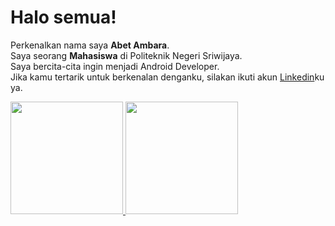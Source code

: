 # Halo semua! 

Perkenalkan nama saya **Abet Ambara**.  
Saya seorang **Mahasiswa** di Politeknik Negeri Sriwijaya.  
Saya bercita-cita ingin menjadi Android Developer.  
Jika kamu tertarik untuk berkenalan denganku, silakan ikuti akun [Linkedin](https://www.linkedin.com/in/abet-ambara/)ku ya.  

<p align="left">
<a href="https://github.com/Abetambar">
  <img height="180em" src="https://github-readme-stats-eight-theta.vercel.app/api?username=gilangadhan&show_icons=true&theme=algolia&include_all_commits=true&count_private=true"/>
  <img height="180em" src="https://github-readme-stats-eight-theta.vercel.app/api/top-langs/?username=gilangadhan&layout=compact&langs_count=8&theme=algolia"/>
</a>
</p>
